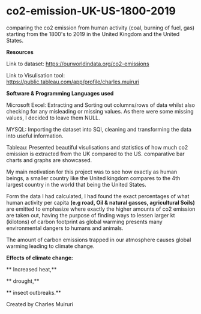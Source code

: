 # co2-emission-UK-US-1800-2019

comparing the co2 emission from human activity (coal, burning of fuel, gas) starting from the 1800's to 2019
in the United Kingdom and the United States.

**Resources**

Link to dataset: https://ourworldindata.org/co2-emissions

Link to Visulisation tool: https://public.tableau.com/app/profile/charles.muiruri


**Software & Programming Languages used**

Microsoft Excel: Extracting and Sorting out columns/rows of data whilst also checking for any misleading or missing values. 
As there were some missing values, I decided to leave them NULL.

MYSQL: Importing the dataset into SQl, cleaning and transforming the data into useful information.

Tableau: Presented beautiful visulisations and statistics of how much co2 emission is extracted from the UK compared to the US. comparative bar charts and graphs are showcased. 


My main motivation for this project was to see how exactly as human beings, a smaller country like the United kingdom compares to the 4th largest country in the world that being the United States. 

Form the data I had calculated, I had found the exact percentages of what human activity per capita **(e.g road, Oil & natural gasses, agricultural Soils)** are emitted to emphasize where exactly the higher amounts of co2 emission are taken out, having the purpose of finding ways to lessen larger kt (kilotons) of carbon footprint as global warming presents many environmental dangers to humans and animals. 

The amount of carbon emissions trapped in our atmosphere causes global warming leading to climate change.

**Effects of climate change:**

** Increased heat,** 
 
** drought,**
 
** insect outbreaks.**



Created by Charles Muiruri
